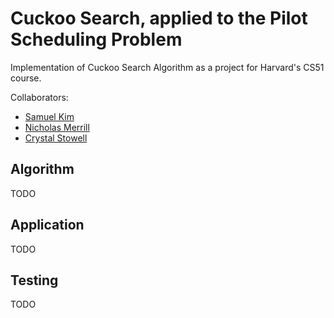 # Cuckoo Search, applied to the Pilot Scheduling Problem

Implementation of Cuckoo Search Algorithm as a project for Harvard's CS51 course.

Collaborators:

- [Samuel Kim](https://github.com/samuelkim6626)
- [Nicholas Merrill](https://github.com/NicholasMerrill)
- [Crystal Stowell](https://github.com/cstowell)

## Algorithm

TODO

## Application

TODO

## Testing

TODO
